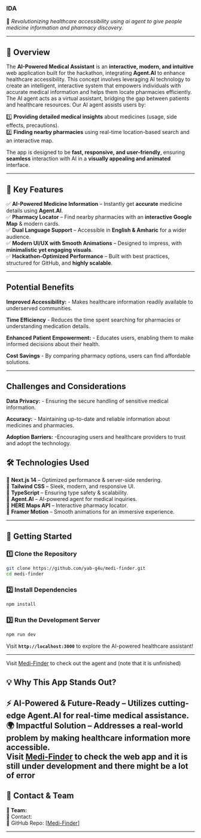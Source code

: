 ### **IDA**  
🚀 *Revolutionizing healthcare accessibility using ai agent to give people medicine information and pharmacy discovery.*  

---

## **🌟 Overview**  
The **AI-Powered Medical Assistant** is an **interactive, modern, and intuitive** web application built for the hackathon, integrating **Agent.AI** to enhance healthcare accessibility. This concept involves leveraging AI technology to create an intelligent, interactive system that empowers individuals with accurate medical information and helps them locate pharmacies efficiently. The AI agent acts as a virtual assistant, bridging the gap between patients and healthcare resources. Our AI agent assists users by:

1️⃣ **Providing detailed medical insights** about medicines (usage, side effects, precautions).  
2️⃣ **Finding nearby pharmacies** using real-time location-based search and an interactive map.  

The app is designed to be **fast, responsive, and user-friendly**, ensuring **seamless** interaction with AI in a **visually appealing and animated** interface.  

---

## **🎯 Key Features**  
✅ **AI-Powered Medicine Information** – Instantly get **accurate** medicine details using **Agent.AI**.  
✅ **Pharmacy Locator** – Find nearby pharmacies with an **interactive Google Map** & modern cards.  
✅ **Dual Language Support** – Accessible in **English & Amharic** for a wider audience.  
✅ **Modern UI/UX with Smooth Animations** – Designed to impress, with **minimalistic yet engaging visuals**.  
✅ **Hackathon-Optimized Performance** – Built with best practices, structured for GitHub, and **highly scalable**.  

---
## **Potential Benefits**
  **Improved Accessibility:** - Makes healthcare information readily available to underserved communities.
  
  **Time Efficiency** - Reduces the time spent searching for pharmacies or understanding medication details.
  
  **Enhanced Patient Empowerment:** - Educates users, enabling them to make informed decisions about their health. 
  
 **Cost Savings** - By comparing pharmacy options, users can find affordable solutions.

---
## **Challenges and Considerations**
**Data Privacy:** - Ensuring the secure handling of sensitive medical information.

 **Accuracy:** - Maintaining up-to-date and reliable information about medicines and pharmacies.
 
 **Adoption Barriers:** -Encouraging users and healthcare providers to trust and adopt the technology.

## **🛠️ Technologies Used**  
🔹 **Next.js 14** – Optimized performance & server-side rendering.  
🔹 **Tailwind CSS** – Sleek, modern, and responsive UI.  
🔹 **TypeScript** – Ensuring type safety & scalability.  
🔹 **Agent.AI** – AI-powered agent for medical inquiries.  
🔹 **HERE Maps API** – Interactive pharmacy locator.  
🔹 **Framer Motion** – Smooth animations for an immersive experience.  

---

## **🚀 Getting Started**  
### **1️⃣ Clone the Repository**  
```bash
git clone https://github.com/yab-g4u/medi-finder.git
cd medi-finder
```

### **2️⃣ Install Dependencies**  
```bash
npm install
```

### **3️⃣ Run the Development Server**  
```bash
npm run dev
```
Visit **`http://localhost:3000`** to explore the AI-powered healthcare assistant!  

---
Visit [Medi-Finder](https://agent.ai/agent/IDA) to check out the agent and (note that it is unfinished)
## **💡 Why This App Stands Out?**  
⚡ **AI-Powered & Future-Ready** – Utilizes cutting-edge **Agent.AI** for real-time medical assistance.  
🌍 **Impactful Solution** – Addresses a **real-world problem** by making healthcare information more **accessible**.  
Visit [Medi-Finder](https://ida-test.vercel.app/) to check the web app and it is still under development and there might be a lot of error
---

## **📩 Contact & Team**  
**👥 Team:**   
📧 Contact:   
🔗 GitHub Repo: [[Medi-Finder](https://github.com/yab-g4u/medi-finder.git)]  

---

